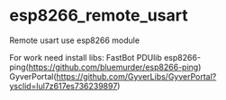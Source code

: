 # esp8266_remote_usart
Remote usart use esp8266 module

For work need install libs:
FastBot
PDUlib
esp8266-ping(https://github.com/bluemurder/esp8266-ping)
GyverPortal(https://github.com/GyverLibs/GyverPortal?ysclid=lul7z617es736239897)
